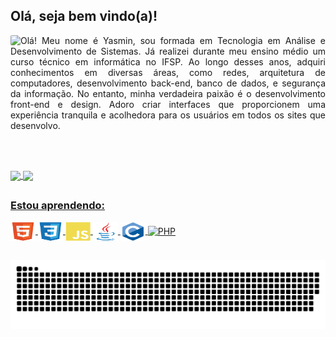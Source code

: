 <h2>Olá, seja bem vindo(a)!</h2>
<div>
  <img align="left" style="border-radius: 2px 2px;!important" src="https://i.pinimg.com/736x/ac/2b/e3/ac2be32d7557cb9ae83aeed111988479.jpg"> 
  <p align="justify">Olá! Meu nome é Yasmin, sou formada em Tecnologia em Análise e Desenvolvimento de Sistemas. Já realizei durante meu ensino médio um curso técnico em informática no IFSP. Ao longo desses anos, adquiri conhecimentos em diversas áreas, como redes, arquitetura de computadores, desenvolvimento back-end, banco de dados, e segurança da informação. No entanto, minha verdadeira paixão é o desenvolvimento front-end e design. Adoro criar interfaces que proporcionem uma experiência tranquila e acolhedora para os usuários em todos os sites que desenvolvo.
 </p>
</div>

<br><br>
<div>
  <a href="https://github.com/Yasmin-Perestrelo">
  <img align="center" height="150em" src="https://github-readme-stats.vercel.app/api?username=Yasmin-Perestrelo&show_icons=true&theme=radical&count_private=true"/>
  <img align="center" height="150em" src="https://github-readme-stats.vercel.app/api/top-langs/?username=Yasmin-Perestrelo&layout=compact&theme=radical"/>
</div>
  
##

  <div align="left">
    <h3>Estou aprendendo:</h3>
    <img align="center" alt="HTML" height="30" width="40" src="https://raw.githubusercontent.com/devicons/devicon/master/icons/html5/html5-original.svg">
    <img align="center" alt="CSS" height="30" width="40" src="https://raw.githubusercontent.com/devicons/devicon/master/icons/css3/css3-original.svg">
    <img align="center" alt="Js" height="30" width="40" src="https://raw.githubusercontent.com/devicons/devicon/master/icons/javascript/javascript-plain.svg">
    <img align="center" alt="Java" height="30" width="40" src="https://raw.githubusercontent.com/devicons/devicon/master/icons/java/java-original.svg">
    <img align="center" alt="C" height="30" width="40" src="https://raw.githubusercontent.com/devicons/devicon/master/icons/c/c-original.svg">
    <img align="center" alt="PHP" height="30" width="40" src="https://cdn.jsdelivr.net/gh/devicons/devicon/icons/php/php-original.svg" />
  </div>
<br>
  
   ![Snake animation](https://github.com/Yasmin-Perestrelo/Yasmin-Perestrelo/blob/output/github-contribution-grid-snake.svg)
  
  
